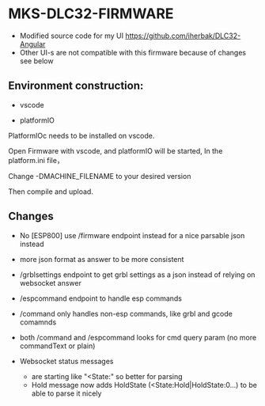 # MKS-DLC32-FIRMWARE
- Modified source code for my UI https://github.com/iherbak/DLC32-Angular
- Other UI-s are not compatible with this firmware because of changes see below

## Environment construction:

- vscode

- platformIO

PlatformIOc needs to be installed on vscode.

Open Firmware with vscode, and platformIO will be started, In the platform.ini file，

Change -DMACHINE_FILENAME to your desired version

Then compile and upload.


## Changes
- No [ESP800] use /firmware endpoint instead for a nice parsable json instead
- more json format as answer to be more consistent
- /grblsettings endpoint to get grbl settings as a json instead of relying on websocket answer
- /espcommand endpoint to handle esp commands
- /command only handles non-esp commands, like grbl and gcode comamnds
- both /command and /espcommand looks for cmd query param (no more commandText or plain)

- Websocket status messages
	- are starting like "<State:" so better for parsing
	- Hold message now adds HoldState (<State:Hold|HoldState:0...) to be able to parse it nicely

